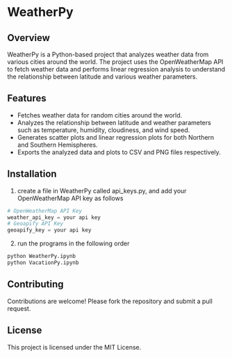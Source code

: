 # WeatherPy

## Overview

WeatherPy is a Python-based project that analyzes weather data from various cities around the world. The project uses the OpenWeatherMap API to fetch weather data and performs linear regression analysis to understand the relationship between latitude and various weather parameters.

## Features

- Fetches weather data for random cities around the world.
- Analyzes the relationship between latitude and weather parameters such as temperature, humidity, cloudiness, and wind speed.
- Generates scatter plots and linear regression plots for both Northern and Southern Hemispheres.
- Exports the analyzed data and plots to CSV and PNG files respectively.

## Installation

1. create a file in WeatherPy called api_keys.py, and add your OpenWeatherMap API key as follows

```python
# OpenWeatherMap API Key
weather_api_key = your api key
# Geoapify API Key
geoapify_key = your api key
```

2. run the programs in the following order

```bash
python WeatherPy.ipynb
python VacationPy.ipynb
```

## Contributing

Contributions are welcome! Please fork the repository and submit a pull request.

## License

This project is licensed under the MIT License.
